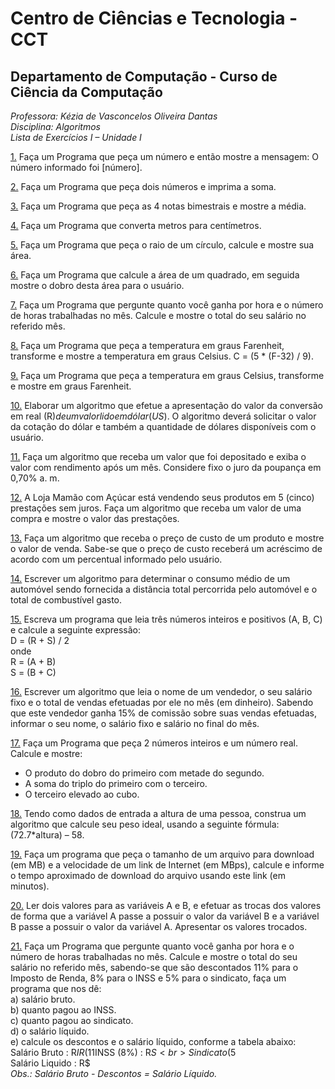 # Centro de Ciências e Tecnologia - CCT 
## Departamento de Computação - Curso de Ciência da Computação

*Professora: Kézia de Vasconcelos Oliveira Dantas<br>
Disciplina: Algoritmos<br>
Lista de Exercícios I – Unidade I* <br>

[1.](https://github.com/Knnedy/programacao_1_UEPB/blob/master/Lista%20de%20exercicio%201%20-%20variaveis/exercicio_01.py)
Faça um Programa que peça um número e então mostre a mensagem: O número informado foi [número].

[2.](https://github.com/Knnedy/programacao_1_UEPB/blob/master/Lista%20de%20exercicio%201%20-%20variaveis/exercicio_02.py)
Faça um Programa que peça dois números e imprima a soma.

[3.](https://github.com/Knnedy/programacao_1_UEPB/blob/master/Lista%20de%20exercicio%201%20-%20variaveis/exercicio_03.py)
Faça um Programa que peça as 4 notas bimestrais e mostre a média.

[4.](https://github.com/Knnedy/programacao_1_UEPB/blob/master/Lista%20de%20exercicio%201%20-%20variaveis/exercicio_04.py)
Faça um Programa que converta metros para centímetros.

[5.](https://github.com/Knnedy/programacao_1_UEPB/blob/master/Lista%20de%20exercicio%201%20-%20variaveis/exercicio_05.py)
Faça um Programa que peça o raio de um círculo, calcule e mostre sua área.

[6.](https://github.com/Knnedy/programacao_1_UEPB/blob/master/Lista%20de%20exercicio%201%20-%20variaveis/exercicio_06.py)
Faça um Programa que calcule a área de um quadrado, em seguida mostre o dobro desta área para o usuário.

[7.](https://github.com/Knnedy/programacao_1_UEPB/blob/master/Lista%20de%20exercicio%201%20-%20variaveis/exercicio_07.py)
Faça um Programa que pergunte quanto você ganha por hora e o número de horas trabalhadas no mês.
Calcule e mostre o total do seu salário no referido mês.

[8.](https://github.com/Knnedy/programacao_1_UEPB/blob/master/Lista%20de%20exercicio%201%20-%20variaveis/exercicio_08.py)
Faça um Programa que peça a temperatura em graus Farenheit, transforme e mostre a  temperatura
em graus Celsius. C = (5 * (F-32) / 9).

[9.](https://github.com/Knnedy/programacao_1_UEPB/blob/master/Lista%20de%20exercicio%201%20-%20variaveis/exercicio_09.py)
Faça um Programa que peça a temperatura em graus Celsius, transforme e mostre em graus Farenheit.

[10.](https://github.com/Knnedy/programacao_1_UEPB/blob/master/Lista%20de%20exercicio%201%20-%20variaveis/exercicio_010.py)
Elaborar um algoritmo que efetue a apresentação do valor da conversão em real (R$) de
um valor lido em dólar (US$). O algoritmo deverá solicitar o valor da cotação do dólar
e também a quantidade de dólares disponíveis com o usuário.

[11.](https://github.com/Knnedy/programacao_1_UEPB/blob/master/Lista%20de%20exercicio%201%20-%20variaveis/exercicio_011.py)
Faça um algoritmo que receba um valor que foi depositado e exiba o valor com  rendimento após um mês.
Considere fixo o juro da poupança em 0,70% a. m.

[12.](https://github.com/Knnedy/programacao_1_UEPB/blob/master/Lista%20de%20exercicio%201%20-%20variaveis/exercicio_012.py)
A Loja Mamão com Açúcar está vendendo seus produtos em 5 (cinco) prestações sem juros.
Faça um algoritmo que receba um valor de uma compra e mostre o valor das prestações.

[13.](https://github.com/Knnedy/programacao_1_UEPB/blob/master/Lista%20de%20exercicio%201%20-%20variaveis/exercicio_013.py)
Faça um algoritmo que receba o preço de custo de um produto e mostre o valor de venda.
Sabe-se que o preço de custo receberá um acréscimo de acordo com um percentual informado
pelo usuário.

[14.]()
Escrever um algoritmo para determinar o consumo médio de um automóvel sendo fornecida a distância
total percorrida pelo automóvel e o total de combustível gasto.

[15.]()
Escreva um programa que leia três números inteiros e positivos (A, B, C) e calcule a 
seguinte expressão:<br>
D = (R + S) / 2 <br>
onde <br>
R = (A + B) <br>
S = (B + C)

[16.]()
Escrever um algoritmo que leia o nome de um vendedor, o seu salário fixo e o total de vendas
efetuadas por ele no mês (em dinheiro). Sabendo que este vendedor ganha 15% de comissão sobre
suas vendas efetuadas, informar o seu nome, o salário fixo e salário no final do mês.

[17.]()
Faça um Programa que peça 2 números inteiros e um número real. Calcule e mostre:
- O produto do dobro do primeiro com metade do segundo. 
- A soma do triplo do primeiro com o terceiro.
- O terceiro elevado ao cubo.

[18.]()
Tendo como dados de entrada a altura de uma pessoa, construa um algoritmo que calcule seu peso
ideal, usando a seguinte fórmula: (72.7*altura) – 58.

[19.]()
Faça um programa que peça o tamanho de um arquivo para download (em MB) e a velocidade de
um link de Internet (em MBps), calcule e informe o tempo aproximado de download do arquivo
usando este link (em minutos).

[20.]()
Ler dois valores para as variáveis A e B, e efetuar as trocas dos valores de forma que a
variável A passe a possuir o valor da variável B e a variável B passe a possuir o valor
da variável A. Apresentar os valores trocados.

[21.]()
Faça um Programa que pergunte quanto você ganha por hora e o número de horas trabalhadas
no mês. Calcule e mostre o total do seu salário no referido mês, sabendo-se que são descontados 11%
para o Imposto de Renda, 8% para o INSS e 5% para o sindicato, faça um programa que nos dê:<br>
    a) salário bruto. <br>
    b) quanto pagou ao INSS.<br>
    c) quanto pagou ao sindicato.<br>
    d) o salário líquido.<br>
    e) calcule os descontos e o salário líquido, conforme a tabela abaixo:<br>
        Salário Bruto : R$IR (11%) : R$INSS (8%) : R$S <br>
        Sindicato ( 5%) : R$ <br>
        Salário Liquido : R$ <br>
        <i>Obs.: Salário Bruto - Descontos = Salário Líquido.<i>